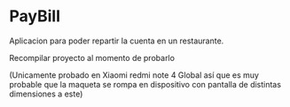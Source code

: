 # PayBill
Aplicacion para poder repartir la cuenta en un restaurante.

Recompilar proyecto al momento de probarlo

(Unicamente probado en Xiaomi redmi note 4 Global así que es muy probable que la maqueta se rompa en dispositivo con pantalla de distintas dimensiones a este)
